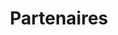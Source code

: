 ---
title : "Partenaires"
testimonial_slider:
# slider item loop
- name : "ICARE-CNRS"
  image : "images/clients/icare.jpg"
  designation : "Institut de la Combustion, de l'Aérothermie, de la Réactivité et de l'Environnement."
  content : "ICARE a été créé en 2007 par la fusion du Laboratoire de Combustion et Systèmes Réactifs et du Laboratoire d'Aérothermie. Les deux domaines de recherche d'ICARE sont Energie & Environnement et Propulsion & Espace."
            
# slider item loop
- name : "ITP Engines UK Ltd"
  image : "images/clients/itp.jpg"
  designation : "Responsables de la suite de modélisation thermique ESATAN-TMS."
  content : "ITP Aero est une entreprise leader mondial sur le marché des moteurs aéronautiques et industriels, impliquée dans toutes les phases du cycle de vie du produit, de la phase de conception au support et à la maintenance."
            
# slider item loop
- name : "Valispace"
  image : "images/clients/valispace.jpg"
  designation : "Propriétaires du logiciel d'ingénierie collaborative Valispace."
  content : "Nous permettons des approches plus légères de l'ingénierie matérielle, en donnant aux équipes les moyens de développer des systèmes très complexes et de construire des produits qui nous paraissent aujourd'hui magiques."

# slider item loop
- name : "IPSA Paris"
  image : "images/clients/IPSA.jpg"
  designation : "École d'ingénieurs en aéronautique et espace."
  content : "Situé à la croisée des mondes industriel et académique et doté de laboratoires de recherche dédiés à l'aérospatial, l'IPSA place l'innovation au cœur de sa formation et favorise également l'ouverture internationale."


# custom style
custom_class: "" 
custom_attributes: "" 
custom_css: ""
---